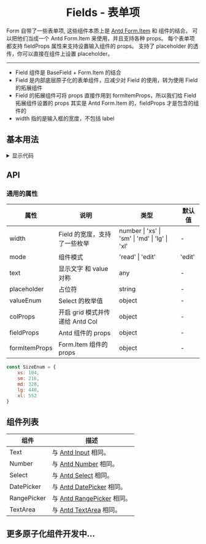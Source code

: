 <h1 align="center">
Fields - 表单项
</h1>

Form 自带了一些表单项, 这些组件本质上是 [Antd Form.Item](https://www.antdv.com/components/form-cn#form-item) 和 组件的结合。
可以把他们当成一个 Antd Form.Item 来使用，并且支持各种 props。
每个表单项都支持 fieldProps 属性来支持设置输入组件的 props。
支持了 placeholder 的透传，你可以直接在组件上设置 placeholder。

---

- Field 组件是 BaseField + Form.Item 的结合
- Field 是内部底层原子化的表单组件，应减少对 Field 的使用，转为使用 Field 的拓展组件
- Field 的拓展组件可将 props 直接作用到 formItemProps，所以我们给 Field 拓展组件设置的 props 其实是 Antd Form.Item
  的，fieldProps 才是包含的组件的
- width 指的是输入框的宽度，不包括 label

<script setup>
import { defineAsyncComponent } from 'vue'
import '../packages/style.css'

const FieldsDemoBasic = defineAsyncComponent(() => {
  return import('../demos/fields/demo-basic')
})
</script>

## 基本用法

<ClientOnly>
<FieldsDemoBasic></FieldsDemoBasic>
</ClientOnly>

<details>
<summary>显示代码</summary>

<<< @/demos/fields/demo-basic.jsx

</details>

## API

### 通用的属性

| 属性            | 说明                      | 类型                                             | 默认值    |
|---------------|-------------------------|------------------------------------------------|--------|
| width         | Field 的宽度，支持了一些枚举       | number \| 'xs' \| 'sm' \| 'md' \| 'lg' \| 'xl' | -      |
| mode          | 组件模式                    | 'read' \| 'edit'                               | 'edit' |
| text          | 显示文字 和 value 对称         | any                                            | -      |
| placeholder   | 占位符                     | string                                         | -      |
| valueEnum     | Select 的枚举值             | object                                         | -      |
| colProps      | 开启 grid 模式并传递给 Antd Col | object                                         | -      |
| fieldProps    | Antd 组件的 props          | object                                         | -      |
| formItemProps | Form.Item 组件的 props     | object                                         | -      |

```js
const SizeEnum = {
    xs: 104,
    sm: 216,
    md: 328,
    lg: 440,
    xl: 552
}
```

## 组件列表

| 组件          | 描述                                                                                              |
|-------------|-------------------------------------------------------------------------------------------------|
| Text        | 与 [Antd Input](https://www.antdv.com/components/input-cn) 相同。                                   |
| Number      | 与 [Antd Number](https://www.antdv.com/components/input-number-cn) 相同。                           |
| Select      | 与 [Antd Select](https://www.antdv.com/components/select-cn) 相同。                                 |
| DatePicker  | 与 [Antd DatePicker](https://www.antdv.com/components/date-picker-cn) 相同。                        |
| RangePicker | 与 [Antd RangePicker](https://www.antdv.com/components/date-picker-cn) 相同。                       |
| TextArea    | 与 [Antd TextArea](https://www.antdv.com/components/input-cn#components-input-demo-textarea) 相同。 |

## 更多原子化组件开发中...
